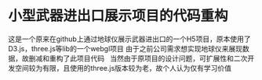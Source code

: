 # 小型武器进出口展示项目的代码重构
这是一个原来在github上通过地球仪展示武器进出口的一个H5项目，原本使用了D3.js，three.js等lib的一个webgl项目
由于之前公司需求想实现地球仪来展现数据，故删减和重构了此项目代码   
当然由于原项目的设计问题，可扩展性和二次开发空间较为有限，且使用的three.js版本较为老，故个人认为仅有学习价值
